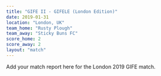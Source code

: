 ```yaml
---
title: "GIFE II - GIFELE (London Edition)"
date: 2019-01-31
location: "London, UK"
team_home: "Rusty Plough"
team_away: "Sticky Buns FC"
score_home: 2
score_away: 2
layout: "match"
---
```


Add your match report here for the London 2019 GIFE match.
